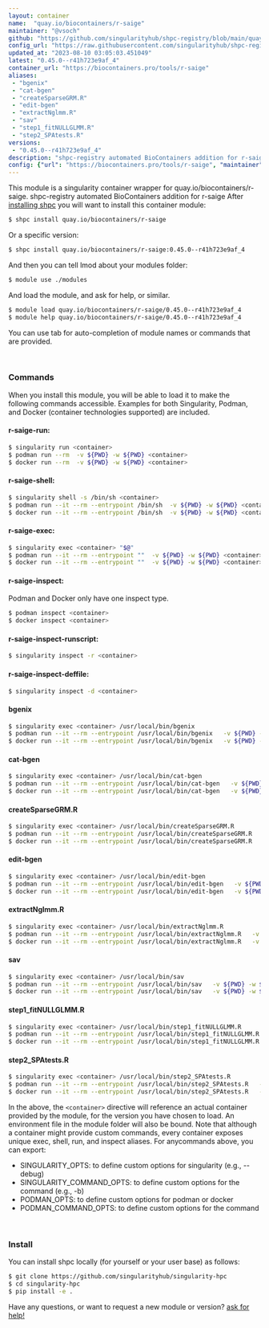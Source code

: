 ```yaml
---
layout: container
name:  "quay.io/biocontainers/r-saige"
maintainer: "@vsoch"
github: "https://github.com/singularityhub/shpc-registry/blob/main/quay.io/biocontainers/r-saige/container.yaml"
config_url: "https://raw.githubusercontent.com/singularityhub/shpc-registry/main/quay.io/biocontainers/r-saige/container.yaml"
updated_at: "2023-08-10 03:05:03.451049"
latest: "0.45.0--r41h723e9af_4"
container_url: "https://biocontainers.pro/tools/r-saige"
aliases:
 - "bgenix"
 - "cat-bgen"
 - "createSparseGRM.R"
 - "edit-bgen"
 - "extractNglmm.R"
 - "sav"
 - "step1_fitNULLGLMM.R"
 - "step2_SPAtests.R"
versions:
 - "0.45.0--r41h723e9af_4"
description: "shpc-registry automated BioContainers addition for r-saige"
config: {"url": "https://biocontainers.pro/tools/r-saige", "maintainer": "@vsoch", "description": "shpc-registry automated BioContainers addition for r-saige", "latest": {"0.45.0--r41h723e9af_4": "sha256:066611caaba72656958979750db871e1d4b81fcc0d44ba3bcffb513ac1847117"}, "tags": {"0.45.0--r41h723e9af_4": "sha256:066611caaba72656958979750db871e1d4b81fcc0d44ba3bcffb513ac1847117"}, "docker": "quay.io/biocontainers/r-saige", "aliases": {"bgenix": "/usr/local/bin/bgenix", "cat-bgen": "/usr/local/bin/cat-bgen", "createSparseGRM.R": "/usr/local/bin/createSparseGRM.R", "edit-bgen": "/usr/local/bin/edit-bgen", "extractNglmm.R": "/usr/local/bin/extractNglmm.R", "sav": "/usr/local/bin/sav", "step1_fitNULLGLMM.R": "/usr/local/bin/step1_fitNULLGLMM.R", "step2_SPAtests.R": "/usr/local/bin/step2_SPAtests.R"}}
---
```


This module is a singularity container wrapper for quay.io/biocontainers/r-saige.
shpc-registry automated BioContainers addition for r-saige
After [installing shpc](#install) you will want to install this container module:


```bash
$ shpc install quay.io/biocontainers/r-saige
```

Or a specific version:

```bash
$ shpc install quay.io/biocontainers/r-saige:0.45.0--r41h723e9af_4
```

And then you can tell lmod about your modules folder:

```bash
$ module use ./modules
```

And load the module, and ask for help, or similar.

```bash
$ module load quay.io/biocontainers/r-saige/0.45.0--r41h723e9af_4
$ module help quay.io/biocontainers/r-saige/0.45.0--r41h723e9af_4
```

You can use tab for auto-completion of module names or commands that are provided.

<br>

### Commands

When you install this module, you will be able to load it to make the following commands accessible.
Examples for both Singularity, Podman, and Docker (container technologies supported) are included.

#### r-saige-run:

```bash
$ singularity run <container>
$ podman run --rm  -v ${PWD} -w ${PWD} <container>
$ docker run --rm  -v ${PWD} -w ${PWD} <container>
```

#### r-saige-shell:

```bash
$ singularity shell -s /bin/sh <container>
$ podman run --it --rm --entrypoint /bin/sh  -v ${PWD} -w ${PWD} <container>
$ docker run --it --rm --entrypoint /bin/sh  -v ${PWD} -w ${PWD} <container>
```

#### r-saige-exec:

```bash
$ singularity exec <container> "$@"
$ podman run --it --rm --entrypoint ""  -v ${PWD} -w ${PWD} <container> "$@"
$ docker run --it --rm --entrypoint ""  -v ${PWD} -w ${PWD} <container> "$@"
```

#### r-saige-inspect:

Podman and Docker only have one inspect type.

```bash
$ podman inspect <container>
$ docker inspect <container>
```

#### r-saige-inspect-runscript:

```bash
$ singularity inspect -r <container>
```

#### r-saige-inspect-deffile:

```bash
$ singularity inspect -d <container>
```


#### bgenix

```bash
$ singularity exec <container> /usr/local/bin/bgenix
$ podman run --it --rm --entrypoint /usr/local/bin/bgenix   -v ${PWD} -w ${PWD} <container> -c " $@"
$ docker run --it --rm --entrypoint /usr/local/bin/bgenix   -v ${PWD} -w ${PWD} <container> -c " $@"
```


#### cat-bgen

```bash
$ singularity exec <container> /usr/local/bin/cat-bgen
$ podman run --it --rm --entrypoint /usr/local/bin/cat-bgen   -v ${PWD} -w ${PWD} <container> -c " $@"
$ docker run --it --rm --entrypoint /usr/local/bin/cat-bgen   -v ${PWD} -w ${PWD} <container> -c " $@"
```


#### createSparseGRM.R

```bash
$ singularity exec <container> /usr/local/bin/createSparseGRM.R
$ podman run --it --rm --entrypoint /usr/local/bin/createSparseGRM.R   -v ${PWD} -w ${PWD} <container> -c " $@"
$ docker run --it --rm --entrypoint /usr/local/bin/createSparseGRM.R   -v ${PWD} -w ${PWD} <container> -c " $@"
```


#### edit-bgen

```bash
$ singularity exec <container> /usr/local/bin/edit-bgen
$ podman run --it --rm --entrypoint /usr/local/bin/edit-bgen   -v ${PWD} -w ${PWD} <container> -c " $@"
$ docker run --it --rm --entrypoint /usr/local/bin/edit-bgen   -v ${PWD} -w ${PWD} <container> -c " $@"
```


#### extractNglmm.R

```bash
$ singularity exec <container> /usr/local/bin/extractNglmm.R
$ podman run --it --rm --entrypoint /usr/local/bin/extractNglmm.R   -v ${PWD} -w ${PWD} <container> -c " $@"
$ docker run --it --rm --entrypoint /usr/local/bin/extractNglmm.R   -v ${PWD} -w ${PWD} <container> -c " $@"
```


#### sav

```bash
$ singularity exec <container> /usr/local/bin/sav
$ podman run --it --rm --entrypoint /usr/local/bin/sav   -v ${PWD} -w ${PWD} <container> -c " $@"
$ docker run --it --rm --entrypoint /usr/local/bin/sav   -v ${PWD} -w ${PWD} <container> -c " $@"
```


#### step1_fitNULLGLMM.R

```bash
$ singularity exec <container> /usr/local/bin/step1_fitNULLGLMM.R
$ podman run --it --rm --entrypoint /usr/local/bin/step1_fitNULLGLMM.R   -v ${PWD} -w ${PWD} <container> -c " $@"
$ docker run --it --rm --entrypoint /usr/local/bin/step1_fitNULLGLMM.R   -v ${PWD} -w ${PWD} <container> -c " $@"
```


#### step2_SPAtests.R

```bash
$ singularity exec <container> /usr/local/bin/step2_SPAtests.R
$ podman run --it --rm --entrypoint /usr/local/bin/step2_SPAtests.R   -v ${PWD} -w ${PWD} <container> -c " $@"
$ docker run --it --rm --entrypoint /usr/local/bin/step2_SPAtests.R   -v ${PWD} -w ${PWD} <container> -c " $@"
```



In the above, the `<container>` directive will reference an actual container provided
by the module, for the version you have chosen to load. An environment file in the
module folder will also be bound. Note that although a container
might provide custom commands, every container exposes unique exec, shell, run, and
inspect aliases. For anycommands above, you can export:

 - SINGULARITY_OPTS: to define custom options for singularity (e.g., --debug)
 - SINGULARITY_COMMAND_OPTS: to define custom options for the command (e.g., -b)
 - PODMAN_OPTS: to define custom options for podman or docker
 - PODMAN_COMMAND_OPTS: to define custom options for the command

<br>

### Install

You can install shpc locally (for yourself or your user base) as follows:

```bash
$ git clone https://github.com/singularityhub/singularity-hpc
$ cd singularity-hpc
$ pip install -e .
```

Have any questions, or want to request a new module or version? [ask for help!](https://github.com/singularityhub/singularity-hpc/issues)